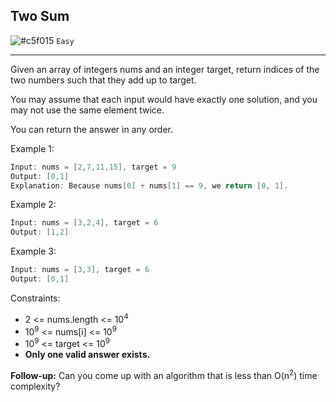 ## Two Sum
![#c5f015](https://via.placeholder.com/15/c5f015/c5f015.png) `Easy`
___
Given an array of integers nums and an integer target, return indices of the two numbers such that they add up to target.

You may assume that each input would have exactly one solution, and you may not use the same element twice.

You can return the answer in any order.



Example 1:
```go
Input: nums = [2,7,11,15], target = 9
Output: [0,1]
Explanation: Because nums[0] + nums[1] == 9, we return [0, 1].
```
Example 2:
```go
Input: nums = [3,2,4], target = 6
Output: [1,2]
```
Example 3:
```go
Input: nums = [3,3], target = 6
Output: [0,1]
```


Constraints:

* 2 <= nums.length <= 10<sup>4</sup>
* 10<sup>9</sup> <= nums[i] <= 10<sup>9</sup>
* 10<sup>9</sup> <= target <= 10<sup>9</sup>
* __Only one valid answer exists.__


__Follow-up:__ Can you come up with an algorithm that is less than O(n<sup>2</sup>) time complexity?